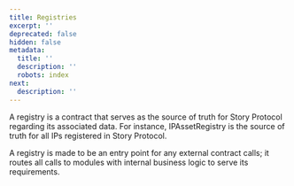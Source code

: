 ```yaml
---
title: Registries
excerpt: ''
deprecated: false
hidden: false
metadata:
  title: ''
  description: ''
  robots: index
next:
  description: ''
---
```

A registry is a contract that serves as the source of truth for Story Protocol regarding its associated data. For instance, IPAssetRegistry is the source of truth for all IPs registered in Story Protocol.

A registry is made to be an entry point for any external contract calls; it routes all calls to modules with internal business logic to serve its requirements.

